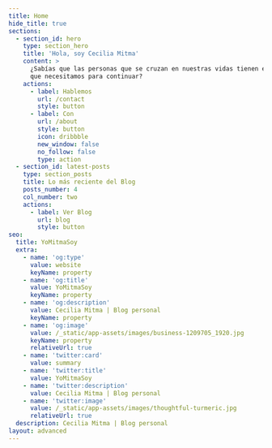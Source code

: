 ```yaml
---
title: Home
hide_title: true
sections:
  - section_id: hero
    type: section_hero
    title: 'Hola, soy Cecilia Mitma'
    content: >
      ¿Sabías que las personas que se cruzan en nuestras vidas tienen enseñanzas
      que necesitamos para continuar?
    actions:
      - label: Hablemos
        url: /contact
        style: button
      - label: Con
        url: /about
        style: button
        icon: dribbble
        new_window: false
        no_follow: false
        type: action
  - section_id: latest-posts
    type: section_posts
    title: Lo más reciente del Blog
    posts_number: 4
    col_number: two
    actions:
      - label: Ver Blog
        url: blog
        style: button
seo:
  title: YoMitmaSoy
  extra:
    - name: 'og:type'
      value: website
      keyName: property
    - name: 'og:title'
      value: YoMitmaSoy
      keyName: property
    - name: 'og:description'
      value: Cecilia Mitma | Blog personal
      keyName: property
    - name: 'og:image'
      value: /_static/app-assets/images/business-1209705_1920.jpg
      keyName: property
      relativeUrl: true
    - name: 'twitter:card'
      value: summary
    - name: 'twitter:title'
      value: YoMitmaSoy
    - name: 'twitter:description'
      value: Cecilia Mitma | Blog personal
    - name: 'twitter:image'
      value: /_static/app-assets/images/thoughtful-turmeric.jpg
      relativeUrl: true
  description: Cecilia Mitma | Blog personal
layout: advanced
---
```

